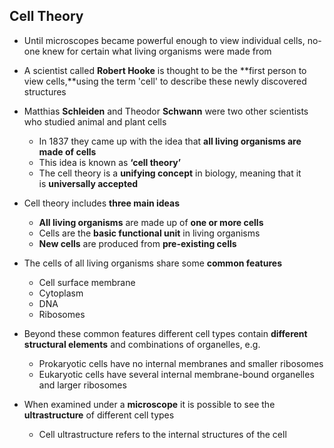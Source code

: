 ## Cell Theory

* Until microscopes became powerful enough to view individual cells, no-one knew for certain what living organisms were made from
* A scientist called **Robert Hooke** is thought to be the **first person to view cells,**using the term 'cell' to describe these newly discovered structures
* Matthias **Schleiden** and Theodor **Schwann** were two other scientists who studied animal and plant cells

  + In 1837 they came up with the idea that **all living organisms are made of cells**
  + This idea is known as **‘cell theory’**
  + The cell theory is a **unifying concept** in biology, meaning that it is **universally accepted**
* Cell theory includes **three main ideas**

  + **All living organisms** are made up of **one or more cells**
  + Cells are the **basic functional unit** in living organisms
  + **New cells** are produced from **pre-existing cells**

* The cells of all living organisms share some **common features**

  + Cell surface membrane
  + Cytoplasm
  + DNA
  + Ribosomes
* Beyond these common features different cell types contain **different structural elements** and combinations of organelles, e.g.

  + Prokaryotic cells have no internal membranes and smaller ribosomes
  + Eukaryotic cells have several internal membrane-bound organelles and larger ribosomes
* When examined under a **microscope** it is possible to see the **ultrastructure** of different cell types

  + Cell ultrastructure refers to the internal structures of the cell